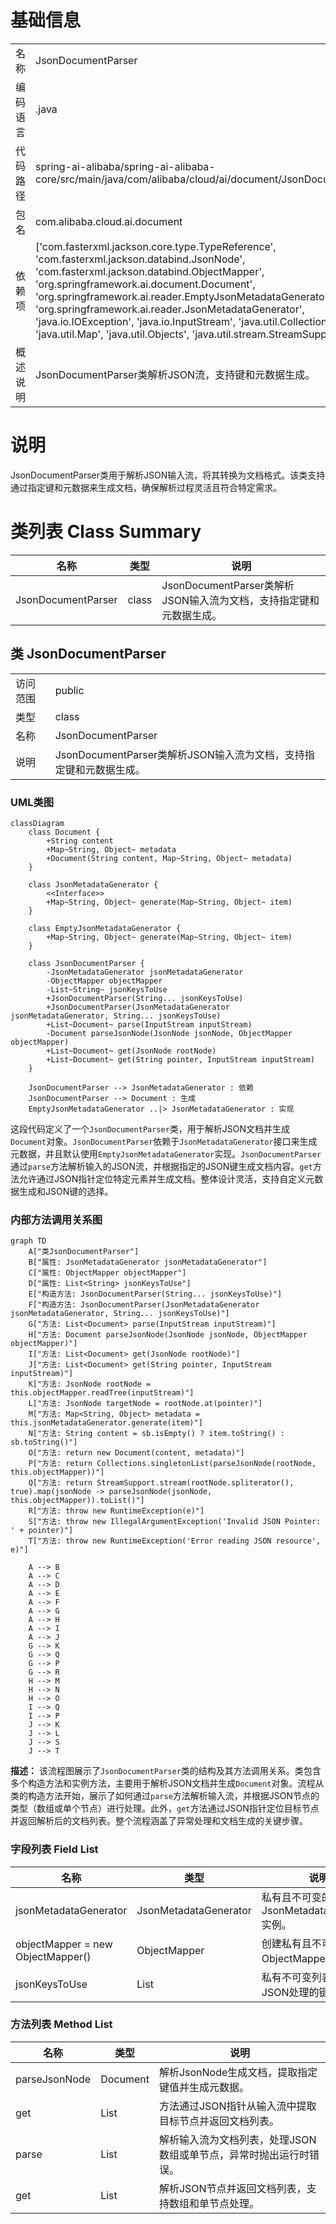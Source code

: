 # 基础信息

|      |      |
|------|------|
| 名称 | JsonDocumentParser |
| 编码语言 | .java |
| 代码路径 | spring-ai-alibaba/spring-ai-alibaba-core/src/main/java/com/alibaba/cloud/ai/document/JsonDocumentParser.java |
| 包名 | com.alibaba.cloud.ai.document |
| 依赖项 | ['com.fasterxml.jackson.core.type.TypeReference', 'com.fasterxml.jackson.databind.JsonNode', 'com.fasterxml.jackson.databind.ObjectMapper', 'org.springframework.ai.document.Document', 'org.springframework.ai.reader.EmptyJsonMetadataGenerator', 'org.springframework.ai.reader.JsonMetadataGenerator', 'java.io.IOException', 'java.io.InputStream', 'java.util.Collections', 'java.util.List', 'java.util.Map', 'java.util.Objects', 'java.util.stream.StreamSupport'] |
| 概述说明 | JsonDocumentParser类解析JSON流，支持键和元数据生成。 |

# 说明

JsonDocumentParser类用于解析JSON输入流，将其转换为文档格式。该类支持通过指定键和元数据来生成文档，确保解析过程灵活且符合特定需求。

# 类列表 Class Summary

| 名称   | 类型  | 说明 |
|-------|------|-------------|
| JsonDocumentParser | class | JsonDocumentParser类解析JSON输入流为文档，支持指定键和元数据生成。 |



## 类 JsonDocumentParser

|      |      |
|------|------|
| 访问范围 | public |
| 类型 | class |
| 名称 | JsonDocumentParser |
| 说明 | JsonDocumentParser类解析JSON输入流为文档，支持指定键和元数据生成。 |


### UML类图

```mermaid
classDiagram
    class Document {
        +String content
        +Map~String, Object~ metadata
        +Document(String content, Map~String, Object~ metadata)
    }

    class JsonMetadataGenerator {
        <<Interface>>
        +Map~String, Object~ generate(Map~String, Object~ item)
    }

    class EmptyJsonMetadataGenerator {
        +Map~String, Object~ generate(Map~String, Object~ item)
    }

    class JsonDocumentParser {
        -JsonMetadataGenerator jsonMetadataGenerator
        -ObjectMapper objectMapper
        -List~String~ jsonKeysToUse
        +JsonDocumentParser(String... jsonKeysToUse)
        +JsonDocumentParser(JsonMetadataGenerator jsonMetadataGenerator, String... jsonKeysToUse)
        +List~Document~ parse(InputStream inputStream)
        -Document parseJsonNode(JsonNode jsonNode, ObjectMapper objectMapper)
        +List~Document~ get(JsonNode rootNode)
        +List~Document~ get(String pointer, InputStream inputStream)
    }

    JsonDocumentParser --> JsonMetadataGenerator : 依赖
    JsonDocumentParser --> Document : 生成
    EmptyJsonMetadataGenerator ..|> JsonMetadataGenerator : 实现
```

这段代码定义了一个`JsonDocumentParser`类，用于解析JSON文档并生成`Document`对象。`JsonDocumentParser`依赖于`JsonMetadataGenerator`接口来生成元数据，并且默认使用`EmptyJsonMetadataGenerator`实现。`JsonDocumentParser`通过`parse`方法解析输入的JSON流，并根据指定的JSON键生成文档内容。`get`方法允许通过JSON指针定位特定元素并生成文档。整体设计灵活，支持自定义元数据生成和JSON键的选择。


### 内部方法调用关系图

```mermaid
graph TD
    A["类JsonDocumentParser"]
    B["属性: JsonMetadataGenerator jsonMetadataGenerator"]
    C["属性: ObjectMapper objectMapper"]
    D["属性: List<String> jsonKeysToUse"]
    E["构造方法: JsonDocumentParser(String... jsonKeysToUse)"]
    F["构造方法: JsonDocumentParser(JsonMetadataGenerator jsonMetadataGenerator, String... jsonKeysToUse)"]
    G["方法: List<Document> parse(InputStream inputStream)"]
    H["方法: Document parseJsonNode(JsonNode jsonNode, ObjectMapper objectMapper)"]
    I["方法: List<Document> get(JsonNode rootNode)"]
    J["方法: List<Document> get(String pointer, InputStream inputStream)"]
    K["方法: JsonNode rootNode = this.objectMapper.readTree(inputStream)"]
    L["方法: JsonNode targetNode = rootNode.at(pointer)"]
    M["方法: Map<String, Object> metadata = this.jsonMetadataGenerator.generate(item)"]
    N["方法: String content = sb.isEmpty() ? item.toString() : sb.toString()"]
    O["方法: return new Document(content, metadata)"]
    P["方法: return Collections.singletonList(parseJsonNode(rootNode, this.objectMapper))"]
    Q["方法: return StreamSupport.stream(rootNode.spliterator(), true).map(jsonNode -> parseJsonNode(jsonNode, this.objectMapper)).toList()"]
    R["方法: throw new RuntimeException(e)"]
    S["方法: throw new IllegalArgumentException('Invalid JSON Pointer: ' + pointer)"]
    T["方法: throw new RuntimeException('Error reading JSON resource', e)"]

    A --> B
    A --> C
    A --> D
    A --> E
    A --> F
    A --> G
    A --> H
    A --> I
    A --> J
    G --> K
    G --> Q
    G --> P
    G --> R
    H --> M
    H --> N
    H --> O
    I --> Q
    I --> P
    J --> K
    J --> L
    J --> S
    J --> T
```

**描述：**
该流程图展示了`JsonDocumentParser`类的结构及其方法调用关系。类包含多个构造方法和实例方法，主要用于解析JSON文档并生成`Document`对象。流程从类的构造方法开始，展示了如何通过`parse`方法解析输入流，并根据JSON节点的类型（数组或单个节点）进行处理。此外，`get`方法通过JSON指针定位目标节点并返回解析后的文档列表。整个流程涵盖了异常处理和文档生成的关键步骤。

### 字段列表 Field List

| 名称  | 类型  | 说明 |
|-------|-------|------|
| jsonMetadataGenerator | JsonMetadataGenerator | 私有且不可变的JsonMetadataGenerator实例。 |
| objectMapper = new ObjectMapper() | ObjectMapper | 创建私有且不可变的ObjectMapper实例。 |
| jsonKeysToUse | List<String> | 私有不可变列表存储用于JSON处理的键名。 |

### 方法列表 Method List

| 名称  | 类型  | 说明 |
|-------|-------|------|
| parseJsonNode | Document | 解析JsonNode生成文档，提取指定键值并生成元数据。 |
| get | List<Document> | 方法通过JSON指针从输入流中提取目标节点并返回文档列表。 |
| parse | List<Document> | 解析输入流为文档列表，处理JSON数组或单节点，异常时抛出运行时错误。 |
| get | List<Document> | 解析JSON节点并返回文档列表，支持数组和单节点处理。 |




